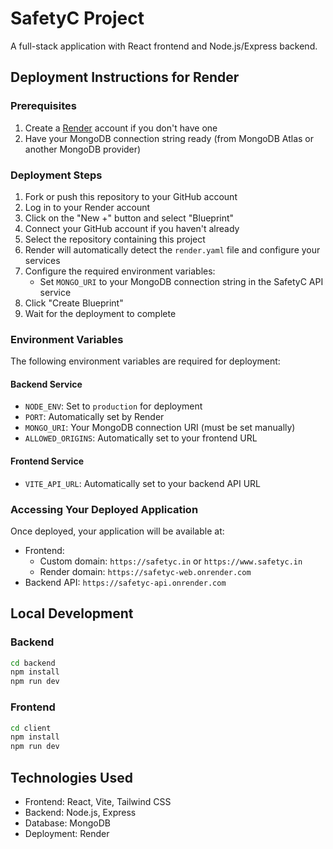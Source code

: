 # SafetyC Project

A full-stack application with React frontend and Node.js/Express backend.

## Deployment Instructions for Render

### Prerequisites

1. Create a [Render](https://render.com) account if you don't have one
2. Have your MongoDB connection string ready (from MongoDB Atlas or another MongoDB provider)

### Deployment Steps

1. Fork or push this repository to your GitHub account
2. Log in to your Render account
3. Click on the "New +" button and select "Blueprint"
4. Connect your GitHub account if you haven't already
5. Select the repository containing this project
6. Render will automatically detect the `render.yaml` file and configure your services
7. Configure the required environment variables:
   - Set `MONGO_URI` to your MongoDB connection string in the SafetyC API service
8. Click "Create Blueprint"
9. Wait for the deployment to complete

### Environment Variables

The following environment variables are required for deployment:

#### Backend Service
- `NODE_ENV`: Set to `production` for deployment
- `PORT`: Automatically set by Render
- `MONGO_URI`: Your MongoDB connection URI (must be set manually)
- `ALLOWED_ORIGINS`: Automatically set to your frontend URL

#### Frontend Service
- `VITE_API_URL`: Automatically set to your backend API URL

### Accessing Your Deployed Application

Once deployed, your application will be available at:

- Frontend: 
  - Custom domain: `https://safetyc.in` or `https://www.safetyc.in`
  - Render domain: `https://safetyc-web.onrender.com`
- Backend API: `https://safetyc-api.onrender.com`

## Local Development

### Backend

```bash
cd backend
npm install
npm run dev
```

### Frontend

```bash
cd client
npm install
npm run dev
```

## Technologies Used

- Frontend: React, Vite, Tailwind CSS
- Backend: Node.js, Express
- Database: MongoDB
- Deployment: Render